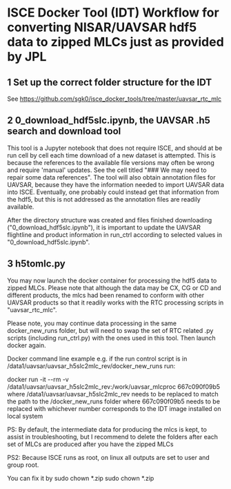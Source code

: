 # ISCE Docker Tool (IDT) Workflow for converting NISAR/UAVSAR hdf5 data to zipped MLCs just as provided by JPL

## 1 Set up the correct folder structure for the IDT
See https://github.com/sgk0/isce_docker_tools/tree/master/uavsar_rtc_mlc

## 2 0_download_hdf5slc.ipynb, the UAVSAR .h5 search and download tool

This tool is a Jupyter notebook that does not require ISCE, and should at be run cell by cell each time download of a new dataset is attempted.
This is because the references to the available file versions may often be wrong and require 'manual' updates. See the cell titled 
"### We may need to repair some data references". The tool will also obtain annotation files for UAVSAR, because they have the information needed to import
UAVSAR data into ISCE. Eventually, one probably could instead get that information from the hdf5, but this is not addressed as the annotation files are readily available.

After the directory structure was created and files finished downloading ("0_download_hdf5slc.ipynb"), it is important to update the UAVSAR flightline and product information in run_ctrl according to selected values in "0_download_hdf5slc.ipynb". 

## 3 h5tomlc.py 

You may now launch the docker container for processing the hdf5 data to zipped MLCs. Please note that although the data may be CX, CG or CD and different products, the mlcs had been renamed to conform with other UAVSAR products so that it readily works with the RTC processing scripts in "uavsar_rtc_mlc". 

Please note, you may continue data processing in the same docker_new_runs folder, but will need to swap the set of RTC related .py scripts (including run_ctrl.py) with the ones used in this tool. Then launch docker again.

Docker command line example
e.g. if the run control script is in /data1/uavsar/uavsar_h5slc2mlc_rev/docker_new_runs run:

docker run -it --rm -v /data1/uavsar/uavsar_h5slc2mlc_rev:/work/uavsar_mlcproc 667c090f09b5
where /data1/uavsar/uavsar_h5slc2mlc_rev needs to be replaced to match the path to the /docker_new_runs folder
where 667c090f09b5 needs to be replaced with whichever number corresponds to the IDT image installed on local system

PS: By default, the intermediate data for producing the mlcs is kept, to assist in troubleshooting, but I recommend to delete the folders after each set of MLCs are produced after you have the zipped MLCs

PS2: Because ISCE runs as root, on linux all outputs are set to user and group root. 

You can fix it by 
sudo chown <user> *.zip
sudo chown <group> *.zip
